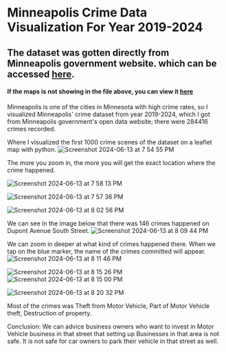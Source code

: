 # Minneapolis Crime Data Visualization For Year 2019-2024

## The dataset was gotten directly from Minneapolis government website. which can be accessed [here](https://opendata.minneapolismn.gov/datasets/cityoflakes::crime-data/about).
#### If the maps is not showing in the file above, you can view it [here](https://nbviewer.org/github/Raphlawren/Minneapolis_Crime_Data/blob/main/Minnesota_Crime_rate_Visuals.ipynb)
Minneapolis is one of the cities in Minnesota with high crime rates, so I visualized Minneapolis' crime dataset from year 2019-2024, which I got from Minneapolis government's open data website; there were 284416 crimes recorded.


Where I visualized the first 1000 crime scenes of the dataset on a leaflet map with python.
![Screenshot 2024-06-13 at 7 54 55 PM](https://github.com/Raphlawren/Minneapolis_Crime_Data/assets/130583230/efd0d465-9dfe-497b-af7f-bf75c2e41d7f)


The more you zoom in, the more you will get the exact location where the crime happened.

![Screenshot 2024-06-13 at 7 58 13 PM](https://github.com/Raphlawren/Minneapolis_Crime_Data/assets/130583230/99765a7d-d1cf-4c37-9329-1d201276e7ba)

![Screenshot 2024-06-13 at 7 57 36 PM](https://github.com/Raphlawren/Minneapolis_Crime_Data/assets/130583230/49d77cf0-72c2-4193-b119-d659122ea796)


![Screenshot 2024-06-13 at 8 02 56 PM](https://github.com/Raphlawren/Minneapolis_Crime_Data/assets/130583230/6d545a85-d86c-4ff8-a5fc-b7740777527f)



We can see in the image below that there was 146 crimes happened on Dupont Avenue South Street.
![Screenshot 2024-06-13 at 8 09 44 PM](https://github.com/Raphlawren/Minneapolis_Crime_Data/assets/130583230/da0ad1db-ca1a-4114-b017-095d935a51a0)


We can zoom in deeper at what kind of crimes happened there. When we tap on the blue marker, the name of the crimes committed will appear.
![Screenshot 2024-06-13 at 8 11 46 PM](https://github.com/Raphlawren/Minneapolis_Crime_Data/assets/130583230/92247260-cf31-415a-a12c-f22ebf623a57)



![Screenshot 2024-06-13 at 8 15 26 PM](https://github.com/Raphlawren/Minneapolis_Crime_Data/assets/130583230/2b30134e-bf11-40d4-9681-c418f74b7dd9)
![Screenshot 2024-06-13 at 8 15 00 PM](https://github.com/Raphlawren/Minneapolis_Crime_Data/assets/130583230/45817a31-7575-45e5-ad87-f2bc8273a6b1)

![Screenshot 2024-06-13 at 8 20 32 PM](https://github.com/Raphlawren/Minneapolis_Crime_Data/assets/130583230/e0e1c1be-aa17-4059-b85f-1502bc7c51af)



Most of the crimes was Theft from Motor Vehicle, Part of Motor Vehicle theft,  Destruction of property.

Conclusion: We can advice business owners who want to invest in Motor Vehicle business in that street that setting up Businesses in that area is not safe. It is not safe for car owners to park their vehicle in that street as well.

